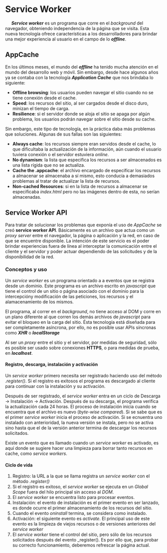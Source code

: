 # Service Worker

&nbsp; &nbsp;&nbsp;&nbsp;**_Service worker_** es un programa que corre en el _background_ del navegador, obteniendo independencia de la página que se visita. Esta nueva tecnología ofrece características a los desarrolladores para brindar una mejor experiencia al usuario en el campo de lo **_offline_**.

## AppCache

En los últimos meses, el mundo del **_offline_** ha tenido mucha atención en el mundo del desarrollo web y móvil. Sin embargo, desde hace algunos años ya se contaba con la tecnología **_Application Cache_** que nos brindaba lo siguiente:

- **Offline browsing**: los usuarios pueden navegar el sitio cuando no se tiene conexión desde el cache.
- **Speed**: los recursos del sitio, al ser cargados desde el disco duro, minizan el tiempo de carga.
- **Resilience**: si el servidor donde se aloja el sitio se apaga por algún problema, los usuarios podrán navegar sobre el sitio desde su cache.

Sin embargo, este tipo de tecnología, en la práctica daba más problemas que soluciones. Algunas de sus fallas son las siguientes:

- **Always cache**: los recursos siempre eran servidos desde el cache, lo que dificultaba la actualización de la información, aún cuando el usuario tuviera conexión o el servidor estuviera _online_.
- **No dynamism**: la lista que especifica los recursos a ser almacenados es una lista rígida que no se actualiza.
- **Cache the .appcache**: el archivo encargado de especificar los recursos a almacenar se almacenaba a sí mismo, esto conducía a demasiados problemas al tratar de actualizar la lista de recursos.
- **Non-cached Resources**: si en la lista de recursos a almacenar se especificaba _index.html_ pero no las imágenes dentro de esta, no serían almacenadas.

## Service Worker API

Para tratar de solucionar los problemas que exponía el uso de _AppCache_ se creó **service worker API**.
Básicamente es un archivo que actua como un _proxy server_ entre el navegador, la página o aplicación y la red, en caso de que se encuentre disponible. La intención de este servicio es el poder brindar experiencias fuera de línea al interceptar la comunicación entre el cliente y el servidor y poder actuar dependiendo de las solicitudes y de la disponibilidad de la red.
### Conceptos y uso
Un _service worker_ es un programa orientado a a eventos que se registra desde un dominio. Este programa es un archivo escrito en _javascript_ que tiene el control de un sitio o página asociado con el dominio para la intercepcióny modificación de las peticiones, los recursos y el alamacenamiento de los mismos.

El programa, al correr en el _background_, no tiene acceso al DOM y corre en un plano diferente al que corren los demás archivos de _javascript_ para evitar el bloqueo en la carga del sitio. Ésta tecnología está diseñada para ser completamente asíncrona, por ello, no es posible usar APIs síncronas como **_XHR_** o **_localStorage_**

Al ser un _proxy_ entre el sitio y el servidor, por medidas de seguridad, sólo es posible ser usado sobre conexiones **HTTPS**, o para medidas de prueba, en **_localhost_**.

#### Registro, descarga, instalación y activación
Un _service worker_ primero necesita ser registrado haciendo uso del método _.register()_. Si el registro es exitosos el programa es descargado al cliente para continuar con la instalación y su activación.

Después de ser registrado, el _service worker_ entra en un ciclo de Descarga -> Instalación -> Activación. Después de su descarga, el programa verifica la actualización cada 24 horas. El proceso de instalación inicia cuando se encuentra que el archivo es nuevo (_byte-wise compared_). Si se sabe que es el primer _service worker_ inicia el proceso de activación. Si se ecnuentra uno instalado con anterioridad, la nueva versión se instala, pero no se activa sino hasta que el de la versión anterior termina de descargar los recursos solicitados.

Existe un evento que es llamado cuando un _service worker_ es activado, es aquí donde se sugiere hacer una limpieza para borrar tanto recursos en cache, como _service workers_.

#### Ciclo de vida
1. Registro: la URL a la que se llama registra un _service worker_ con el método _.register()_
2. Si el registro es exitoso, el _service worker_ se ejecuta en un _Global Scope_ fuera del hilo principal sin acceso al _DOM_.
3. El _service worker_ se encuentra listo para procesar eventos.
4. Instalación: el evento de instalación es el primer evento en ser lanzado, es donde ocurre el primer almacenamiento de los recursos del sitio.
5. Cuando el evento _oninstall_ termina, se considera como instalado.
6. Activación: el siguiente evento es _activate_. El principal uso de este evento es la limpieza de viejos recursos o de versiones anteriores del _service worker_
7. El _service worker_ tiene el control del sitio, pero sólo de los recursos solicitados después del evento _register(). Es por ello que, para probar su correcto funcionamiento, deberemos refrescar la página actual.
